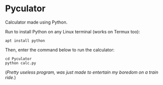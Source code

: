 # Pyculator
Calculator made using Python.

Run to install Python on any Linux terminal (works on Termux too):
```
apt install python
```
Then, enter the command below to run the calculator:
```
cd Pyculator
python calc.py
```

(*Pretty useless program, was just made to entertain my boredom on a train ride.*)
